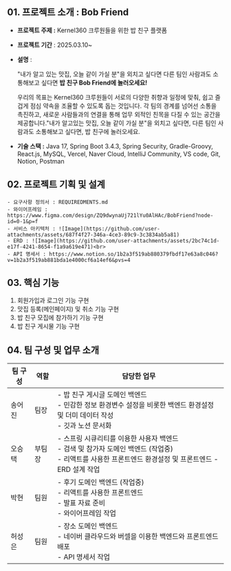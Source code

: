 <h2>01. 프로젝트 소개 : Bob Friend </h2>

- **프로젝트 주제 :** Kernel360 크루원들을 위한 밥 친구 플랫폼
- **프로젝트 기간** : 2025.03.10~

- **설명** :
   
  "내가 알고 있는 맛집, 오늘 같이 가실 분"을 외치고 싶다면
  다른 팀인 사람과도 소통해보고 싶다면
  **밥 친구 Bob Friend에 놀러오세요!**
    
   우리의 목표는 Kernel360 크루원들이 서로의 다양한 취향과 일정에 맞춰, 쉽고 즐겁게 점심 약속을 조율할 수 있도록 돕는 것입니다. 각 팀의 경계를 넘어선 소통을 촉진하고, 새로운 사람들과의 연결을 통해 업무 외적인 친목을 다질 수 있는 공간을 제공합니다."내가 알고있는 맛집, 오늘 같이 가실 분"을 외치고 싶다면, 다른 팀인 사람과도 소통해보고 싶다면, 밥 친구에 놀러오세요.

- **기술 스택 :** Java 17, Spring Boot 3.4.3, Spring Security, Gradle-Groovy, React.js, MySQL, Vercel, Naver Cloud, IntelliJ Community, VS code, Git, Notion, Postman

    
<h2>02. 프로젝트 기획 및 설계 </h2>

    - 요구사항 정의서 : REQUIREDMENTS.md
    - 와이어프레임 : https://www.figma.com/design/ZQ9dwynaUj721lYu0AlHAc/BobFriend?node-id=0-1&p=f
    - 서비스 아키텍처 : ![Image](https://github.com/user-attachments/assets/687f4f27-346a-4ce3-89c9-3c3834ab5a81)
    - ERD : ![Image](https://github.com/user-attachments/assets/2bc74c1d-e17f-4241-8654-f1a9a619e471)<br>
    - API 명세서 : https://www.notion.so/1b2a3f519ab880379fbdf17e63a8c046?v=1b2a3f519ab881bda1e4000cf6a14ef6&pvs=4

<h2>03. 핵심 기능 </h2>

1. 회원가입과 로그인 기능 구현
2. 맛집 등록(메인페이지) 및 취소 기능 구현
3. 밥 친구 모집에 참가하기 기능 구현
4. 밥 친구 게시물 기능 구현

<h2>04. 팀 구성 및 업무 소개</h2>

  | 팀 구성 | 역할  | 담당한 업무 |
|------|-----|------------------------------------------------------------------------------------------------------------------|
| 송어진  | 팀장  | - 밥 친구 게시글 도메인 백엔드<br> - 민감한 정보 환경변수 설정을 비롯한 백엔드 환경설정 및 더미 데이터 작성<br> - 깃과 노션 문서화 |
| 오승택  | 부팀장 | - 스프링 시큐리티를 이용한 사용자 백엔드<br> - 검색 및 참가자 도메인 백엔드 (작업중)<br> - 리액트를 사용한 프론트엔드 환경설정 및 프론트엔드 - ERD 설계 작업 |
| 박현  | 팀원  | - 후기 도메인 백엔드 (작업중) <br> - 리액트를 사용한 프론트엔드<br> - 발표 자료 준비<br> - 와이어프레임 작업 |
| 허성은  | 팀원  | - 장소 도메인 백엔드 <br> - 네이버 클라우드와 버셀을 이용한 백엔드와 프론트엔드 배포<br> - API 명세서 작업 |



